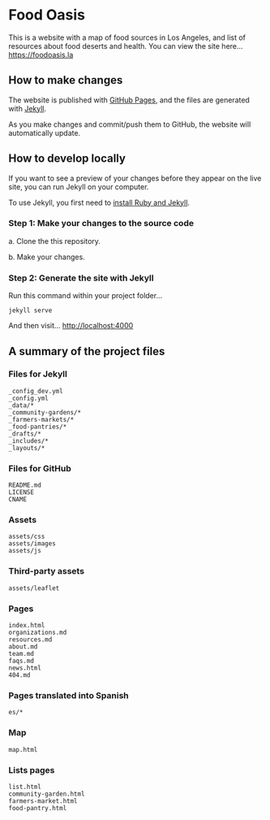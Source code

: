 
# Food Oasis

This is a website with a map of food sources in Los Angeles, and list of resources about food deserts and health. You can view the site here…
https://foodoasis.la

## How to make changes

The website is published with [GitHub Pages](https://pages.github.com), and the files are generated with [Jekyll](http://jekyllrb.com).

As you make changes and commit/push them to GitHub, the website will automatically update.

## How to develop locally

If you want to see a preview of your changes before they appear on the live site, you can run Jekyll on your computer.

To use Jekyll, you first need to [install Ruby and Jekyll](https://jekyllrb.com/docs/installation/).

### Step 1: Make your changes to the source code

a. Clone the this repository.

b. Make your changes.

### Step 2: Generate the site with Jekyll

Run this command within your project folder…

```
jekyll serve
```

And then visit… [http://localhost:4000](http://localhost:4000)

## A summary of the project files

### Files for Jekyll
```
_config_dev.yml
_config.yml
_data/*
_community-gardens/*
_farmers-markets/*
_food-pantries/*
_drafts/*
_includes/*
_layouts/*
```

### Files for GitHub
```
README.md
LICENSE
CNAME
```

### Assets
```
assets/css
assets/images
assets/js
```

### Third-party assets
```
assets/leaflet
```

### Pages
```
index.html
organizations.md
resources.md
about.md
team.md
faqs.md
news.html
404.md
```

### Pages translated into Spanish
```
es/*
```

### Map
```
map.html
```

### Lists pages
```
list.html
community-garden.html
farmers-market.html
food-pantry.html
```
